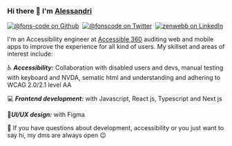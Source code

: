 ### Hi there 👋 I'm <a href="http://fonscode.com/" target="_blank">Alessandri</a>


[![@fons-code on Github](https://img.shields.io/github/followers/fons-code?label=Follow&style=social)](https://github.com/fons-code)&nbsp; [![@fonscode on Twitter](https://img.shields.io/twitter/follow/fonscode?label=Follow)](https://twitter.com/intent/follow?screen_name=fonscode)&nbsp; [![zenwebb on LinkedIn](https://img.shields.io/badge/-Alessandri-blue?logo=Linkedin&logoColor=white&link=https://www.linkedin.com/in/alessandri-fonseca-11398b196/)](https://www.linkedin.com/in/alessandri-fonseca-11398b196/) 

I'm an Accessibility engineer at [Accessible 360](https://accessible360.com/) auditing web and mobile apps to improve the experience for all kind of users. My skillset and areas of interest include:

♿️ ***Accessibility:*** Collaboration with disabled users and devs, manual testing with keyboard and NVDA, sematic html and understanding and adhering to WCAG 2.0/2.1 level AA 

💻 ***Frontend development:*** with Javascript, React js, Typescript and Next js

🎨***UI/UX design:*** with Figma 

💬 If you have questions about development, accessibility or you just want to say hi, my dms are always open 😉 
<!--
**fons-code/fons-code** is a ✨ _special_ ✨ repository because its `README.md` (this file) appears on your GitHub profile.

Here are some ideas to get you started:

- 🔭 I’m currently working on ...
- 🌱 I’m currently learning ...
- 👯 I’m looking to collaborate on ...
- 🤔 I’m looking for help with ...
- 💬 Ask me about ...
- 📫 How to reach me: ...
- 😄 Pronouns: ...
- ⚡ Fun fact: ...
-->
